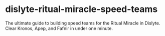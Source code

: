 # dislyte-ritual-miracle-speed-teams
The ultimate guide to building speed teams for the Ritual Miracle in Dislyte. Clear Kronos, Apep, and Fafnir in under one minute.
